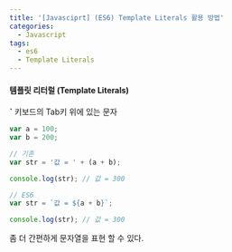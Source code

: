 ```yaml
---
title: '[Javasciprt] (ES6) Template Literals 활용 방법'
categories:
  - Javascript
tags:
  - es6
  - Template Literals
---
```


#### 템플릿 리터럴 (Template Literals)

**`** 키보드의 Tab키 위에 있는 문자

```javascript
var a = 100;
var b = 200;

// 기존
var str = '값 = ' + (a + b);

console.log(str); // 값 = 300

// ES6
var str = `값 = ${a + b}`;

console.log(str); // 값 = 300
```

좀 더 간편하게 문자열을 표현 할 수 있다.
